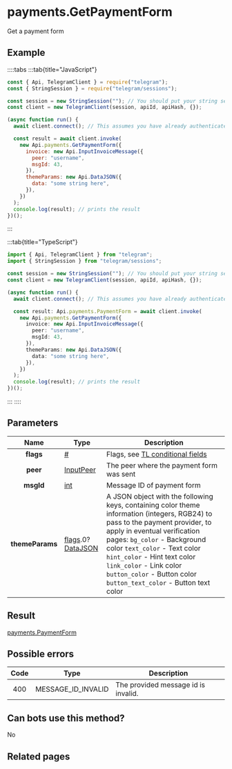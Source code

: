 # payments.GetPaymentForm

Get a payment form

## Example

::::tabs
:::tab{title="JavaScript"}

```js
const { Api, TelegramClient } = require("telegram");
const { StringSession } = require("telegram/sessions");

const session = new StringSession(""); // You should put your string session here
const client = new TelegramClient(session, apiId, apiHash, {});

(async function run() {
  await client.connect(); // This assumes you have already authenticated with .start()

  const result = await client.invoke(
    new Api.payments.GetPaymentForm({
      invoice: new Api.InputInvoiceMessage({
        peer: "username",
        msgId: 43,
      }),
      themeParams: new Api.DataJSON({
        data: "some string here",
      }),
    })
  );
  console.log(result); // prints the result
})();
```

:::

:::tab{title="TypeScript"}

```ts
import { Api, TelegramClient } from "telegram";
import { StringSession } from "telegram/sessions";

const session = new StringSession(""); // You should put your string session here
const client = new TelegramClient(session, apiId, apiHash, {});

(async function run() {
  await client.connect(); // This assumes you have already authenticated with .start()

  const result: Api.payments.PaymentForm = await client.invoke(
    new Api.payments.GetPaymentForm({
      invoice: new Api.InputInvoiceMessage({
        peer: "username",
        msgId: 43,
      }),
      themeParams: new Api.DataJSON({
        data: "some string here",
      }),
    })
  );
  console.log(result); // prints the result
})();
```

:::
::::

## Parameters

|      Name       | Type                                                                                                                               | Description                                                                                                                                                                                                                                                                                                                                                  |
| :-------------: | ---------------------------------------------------------------------------------------------------------------------------------- | ------------------------------------------------------------------------------------------------------------------------------------------------------------------------------------------------------------------------------------------------------------------------------------------------------------------------------------------------------------ |
|    **flags**    | [#](https://core.telegram.org/type/%23)                                                                                            | Flags, see [TL conditional fields](https://core.telegram.org/mtproto/TL-combinators#conditional-fields)                                                                                                                                                                                                                                                      |
|    **peer**     | [InputPeer](https://core.telegram.org/type/InputPeer)                                                                              | The peer where the payment form was sent                                                                                                                                                                                                                                                                                                                     |
|    **msgId**    | [int](https://core.telegram.org/type/int)                                                                                          | Message ID of payment form                                                                                                                                                                                                                                                                                                                                   |
| **themeParams** | [flags](https://core.telegram.org/mtproto/TL-combinators#conditional-fields).0?[DataJSON](https://core.telegram.org/type/DataJSON) | A JSON object with the following keys, containing color theme information (integers, RGB24) to pass to the payment provider, to apply in eventual verification pages: `bg_color` - Background color `text_color` - Text color `hint_color` - Hint text color `link_color` - Link color `button_color` - Button color `button_text_color` - Button text color |

## Result

[payments.PaymentForm](https://core.telegram.org/type/payments.PaymentForm)

## Possible errors

| Code | Type               | Description                         |
| :--: | ------------------ | ----------------------------------- |
| 400  | MESSAGE_ID_INVALID | The provided message id is invalid. |

## Can bots use this method?

No

## Related pages
